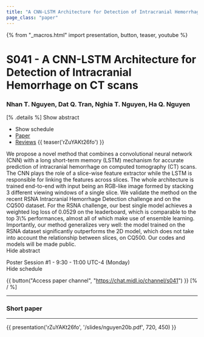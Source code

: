 ```yaml
---
title: "A CNN-LSTM Architecture for Detection of Intracranial Hemorrhage on CT scans"
page_class: "paper"
---
```


{% from "_macros.html" import presentation, button, teaser, youtube %}

# S041 - A CNN-LSTM Architecture for Detection of Intracranial Hemorrhage on CT scans

### Nhan T. Nguyen, Dat Q. Tran, Nghia T. Nguyen, Ha Q. Nguyen

[% .details %]
<a class="toggle_visibility" data-selector=".abstract" data-level="3">Show abstract</a>
- <a class="toggle_visibility" data-selector=".schedule" data-level="3">Show schedule</a>
- <a href="https://openreview.net/pdf?id=1IoPbyuPFT">Paper</a>
- <a href="https://openreview.net/forum?id=1IoPbyuPFT">Reviews</a>
{{ teaser('rZuYAKt26fo') }}

<p>
    <span class="abstract">
        We propose a novel method that combines a convolutional neural network (CNN) with a long short-term memory (LSTM) mechanism for accurate prediction of intracranial hemorrhage on computed tomography (CT) scans. The CNN plays the role of a slice-wise feature extractor while the LSTM is responsible for linking the features across slices. The whole architecture is trained end-to-end with input being an RGB-like image formed by stacking 3 different viewing windows of a single slice. We validate the method on the recent RSNA Intracranial Hemorrhage Detection challenge and on the CQ500 dataset. For the RSNA challenge, our best single model achieves a weighted log loss of 0.0529 on the leaderboard, which is comparable to the top 3\% performances, almost all of which make use of ensemble learning. Importantly, our method generalizes very well: the model trained on the RSNA dataset significantly outperforms the 2D model, which does not take into account the relationship between slices, on CQ500. Our codes and models will be made public.
        <br>
        <span class="actions"><a class="toggle_visibility" data-level="2">Hide abstract</a></span>
    </span>
</p>

<p>
    <span class="schedule">
        Poster Session #1  - 9:30 - 11:00 UTC-4 (Monday)
        <br>
        <span class="actions"><a class="toggle_visibility" data-level="2">Hide schedule</a></span>
    </span>
</p>

{{ button("Access paper channel", "https://chat.midl.io/channel/s041") }}
[% / %]

---

### Short paper

---

{{ presentation('rZuYAKt26fo', '/slides/nguyen20b.pdf', 720, 450) }}